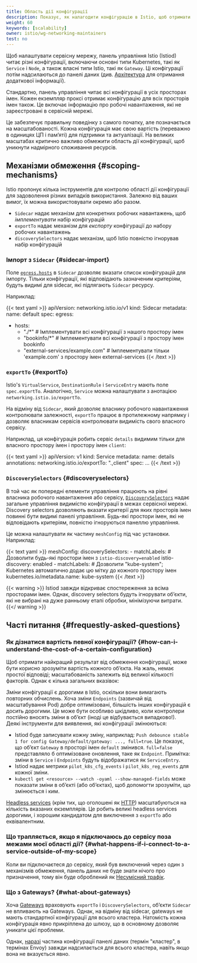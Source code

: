 ```yaml
---
title: Область дії конфігурації
description: Показує, як налагодити конфігурацію в Istio, щоб отримати переваги в роботі та продуктивності.
weight: 60
keywords: [scalability]
owner: istio/wg-networking-maintainers
test: no
---
```


Щоб налаштувати сервісну мережу, панель управління Istio (Istiod) читає різні конфігурації, включаючи основні типи Kubernetes, такі як `Service` і `Node`, а також власні типи Istio, такі як `Gateway`. Ці конфігурації потім надсилаються до панелі даних (див. [Архітектура](/docs/ops/deployment/architecture/) для отримання додаткової інформації).

Стандартно, панель управління читає всі конфігурації в усіх просторах імен. Кожен екземпляр проксі отримає конфігурацію для всіх просторів імен також. Це включає інформацію про робочі навантаження, які не зареєстровані в сервісній мережі.

Це забезпечує правильну поведінку з самого початку, але позначається на масштабованості. Кожна конфігурація має свою вартість (переважно в одиницях ЦП і памʼяті) для підтримки та актуалізації. На великих масштабах критично важливо обмежити область дії конфігурації, щоб уникнути надмірного споживання ресурсів.

## Механізми обмеження {#scoping-mechanisms}

Istio пропонує кілька інструментів для контролю області дії конфігурації для задоволення різних випадків використання. Залежно від ваших вимог, їх можна використовувати окремо або разом.

* `Sidecar` надає механізм для конкретних робочих навантажень, щоб _імплементувати_ набір конфігурацій
* `exportTo` надає механізм для _експорту_ конфігурації до набору робочих навантажень
* `discoverySelectors` надає механізм, щоб Istio повністю ігнорував набір конфігурацій

### Імпорт з `Sidecar` {#sidecar-import}

Поле [`egress.hosts`](/docs/reference/config/networking/sidecar/#IstioEgressListener) в `Sidecar` дозволяє вказати список конфігурацій для імпорту. Тільки конфігурації, які відповідають зазначеним критеріям, будуть видимі для sidecar, які підлягають `Sidecar` ресурсу.

Наприклад:

{{< text yaml >}}
apiVersion: networking.istio.io/v1
kind: Sidecar
metadata:
  name: default
spec:
  egress:
  - hosts:
    - "./*" # Імплементувати всі конфігурації з нашого простору імен
    - "bookinfo/*" # Імплементувати всі конфігурації з простору імен bookinfo
    - "external-services/example.com" # Імплементувати тільки 'example.com' з простору імен external-services
{{< /text >}}

### `exportTo` {#exportTo}

Istio's `VirtualService`, `DestinationRule` і `ServiceEntry` мають поле `spec.exportTo`. Аналогічно, `Service` можна налаштувати з анотацією `networking.istio.io/exportTo`.

На відміну від `Sidecar`, який дозволяє власнику робочого навантаження контролювати залежності, `exportTo` працює в протилежному напрямку і дозволяє власникам сервісів контролювати видимість свого власного сервісу.

Наприклад, ця конфігурація робить сервіс `details` видимим тільки для власного простору імен і простору імен `client`:

{{< text yaml >}}
apiVersion: v1
kind: Service
metadata:
  name: details
  annotations:
    networking.istio.io/exportTo: ".,client"
spec: ...
{{< /text >}}

### `DiscoverySelectors` {#discoveryselectors}

В той час як попередні елементи управління працюють на рівні власника робочого навантаження або сервісу, [`DiscoverySelectors`](/docs/reference/config/istio.mesh.v1alpha1/#MeshConfig) надає загальне управління видимістю конфігурації в межах сервісної мережі. Discovery selectors дозволяють вказати критерії для яких просторів імен повинні бути видимі панелі управління. Будь-які простори імен, які не відповідають критеріям, повністю ігноруються панеллю управління.

Це можна налаштувати як частину `meshConfig` під час установки. Наприклад:

{{< text yaml >}}
meshConfig:
  discoverySelectors:
    - matchLabels:
        # Дозволити будь-які простори імен з `istio-discovery=enabled`
        istio-discovery: enabled
    - matchLabels:
        # Дозволити "kube-system"; Kubernetes автоматично додає цю мітку до кожного простору імен
        kubernetes.io/metadata.name: kube-system
{{< /text >}}

{{< warning >}}
Istiod завжди відкриває спостереження за всіма просторами імен. Однак, discovery selectors будуть ігнорувати обʼєкти, які не вибрані на дуже ранньому етапі обробки, мінімізуючи витрати.
{{</ warning >}}

## Часті питання {#frequestly-asked-questions}

### Як дізнатися вартість певної конфігурації? {#how-can-i-understand-the-cost-of-a-certain-configuration}

Щоб отримати найкращий результат від обмеження конфігурації, може бути корисно зрозуміти вартість кожного обʼєкта. На жаль, немає простої відповіді; масштабованість залежить від великої кількості факторів. Однак є кілька загальних вказівок:

_Зміни_ конфігурації є дорогими в Istio, оскільки вони вимагають повторних обчислень. Хоча зміни `Endpoints` (зазвичай від масштабування Pod) добре оптимізовані, більшість інших конфігурацій є досить дорогими. Це може бути особливо шкідливо, коли контролери постійно вносять зміни в обʼєкт (іноді це відбувається випадково!). Деякі інструменти для виявлення, які конфігурації змінюються:

* Istiod буде записувати кожну зміну, наприклад: `Push debounce stable 1 for config Gateway/default/gateway: ..., full=true`. Це показує, що обʼєкт `Gateway` в просторі імен `default` змінився. `full=false` представляло б оптимізоване оновлення, таке як `Endpoint`. Примітка: зміни в `Service` і `Endpoints` будуть відображатися як `ServiceEntry`.
* Istiod надає метрики `pilot_k8s_cfg_events` і `pilot_k8s_reg_events` для кожної зміни.
* `kubectl get <resource> --watch -oyaml --show-managed-fields` може показати зміни в обʼєкті (або обʼєктах), щоб допомогти зрозуміти, що змінюється і ким.

[Headless services](https://kubernetes.io/docs/concepts/services-networking/service/#headless-services) (крім тих, що оголошені як [HTTP](/docs/ops/configuration/traffic-management/protocol-selection/#explicit-protocol-selection)) масштабуються на кількість вказаних екземплярів. Це робить великі headless services дорогими, і хорошим кандидатом для виключення з `exportTo` або еквівалентним.

### Що трапляється, якщо я підключаюсь до сервісу поза межами моєї області дії? {#what-happens-if-i-connect-to-a-service-outside-of-my-scope}

Коли ви підключаєтеся до сервісу, який був виключений через один з механізмів обмеження, панель даних не буде знати нічого про призначення,
тому він буде оброблений як [Несумісний трафік](/docs/ops/configuration/traffic-management/traffic-routing/#unmatched-traffic).

### Що з Gateways? {#what-about-gateways}

Хоча [Gateways](/docs/setup/additional-setup/gateway/) враховують `exportTo` і `DiscoverySelectors`, обʼєкти `Sidecar` не впливають на Gateways. Однак, на відміну від sidecar, gateways не мають стандартної конфігурації для всього кластера. Натомість кожна конфігурація явно прикріплена до шлюзу, що в основному дозволяє уникати цієї проблеми.

Однак, [наразі](https://github.com/istio/istio/issues/29131) частина конфігурації панелі даних (термін "кластер", в термінах Envoy) завжди надсилається для всього кластера, навіть якщо вона не вказується явно.
